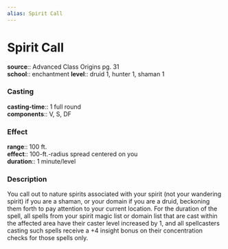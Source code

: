 ```yaml
---
alias: Spirit Call
---
```


# Spirit Call 

**source**:: Advanced Class Origins pg. 31  
**school**:: enchantment
**level**:: druid 1, hunter 1, shaman 1

### Casting 

**casting-time**:: 1 full round  
**components**:: V, S, DF

### Effect 

**range**:: 100 ft.  
**effect**:: 100-ft.-radius spread centered on you  
**duration**:: 1 minute/level

### Description 

You call out to nature spirits associated with your spirit (not your wandering spirit) if you are a shaman, or your domain if you are a druid, beckoning them forth to pay attention to your current location. For the duration of the spell, all spells from your spirit magic list or domain list that are cast within the affected area have their caster level increased by 1, and all spellcasters casting such spells receive a +4 insight bonus on their concentration checks for those spells only.
